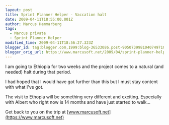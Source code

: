 ```yaml
---
layout: post
title: Sprint Planner Helper - Vaccation halt
date: 2009-04-11T18:55:00.001Z
author: Marcus Hammarberg
tags:
  - Marcus private
  - Sprint Planner Helper
modified_time: 2009-04-11T18:56:27.323Z
blogger_id: tag:blogger.com,1999:blog-36533086.post-9050739981040749710
blogger_orig_url: https://www.marcusoft.net/2009/04/sprint-planner-helper-vaccation-halt.html
---
```



I am going to Ethiopia for two weeks and the project comes to a natural
(and needed) halt during that period.

I had hoped that I would have got further than this but I must stay
content with what I've got.

The visit to Ethopia will be something very different and exciting.
Especially with Albert who right now is 14 months and have just started
to walk...

Get back to you on the trip at
[www.marcusoft.net](https://www.marcusoft.net)
